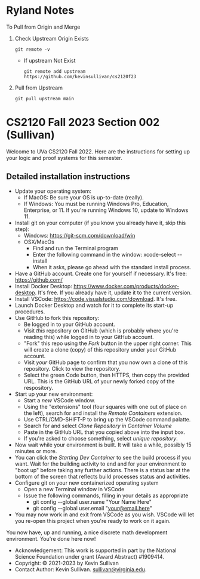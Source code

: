 # Ryland Notes
To Pull from Origin and Merge
1. Check Upstream Origin Exists
    ```
    git remote -v
    ```
   - If upstream Not Exist
     ```
     git remote add upstream https://github.com/kevinsullivan/cs2120f23
     ```
2. Pull from Upstream
    ```
    git pull upstream main
    ```



# CS2120 Fall 2023 Section 002 (Sullivan)

Welcome to UVa CS2120 Fall 2022. Here are the instructions for setting up your logic and proof systems for this semester. 

## Detailed installation instructions

- Update your operating system:
  - If MacOS: Be sure your OS is up-to-date (really).
  - If Windows: You must be running Windows Pro, Education, Enterprise, or 11. If you're running Windows 10, update to Windows 11.
- Install git on your computer (if you know you already have it, skip this step):
  - Windows: https://git-scm.com/download/win
  - OSX/MacOs
    - Find and run the Terminal program
    - Enter the following command in the window: xcode-select --install
    - When it asks, please go ahead with the standard install process.
- Have a GitHub account. Create one for yourself if necessary. It's free: <https://github.com/>
- Install Docker Desktop: <https://www.docker.com/products/docker-desktop>. It's free. If you already have it, update it to the current version.
- Install VSCode: <https://code.visualstudio.com/download>. It's free.
- Launch Docker Desktop and watch for it to complete its start-up procedures.
- Use GitHub to fork this repository:
  - Be logged in to your GitHub account.
  - Visit *this* repository on GitHub (which is probably where you're reading this) while logged in to your GitHub account.
  - "Fork" this repo using the *Fork* button in the upper right corner. This will create a clone (copy) of this repository under your GitHub account. 
  - Visit *your* GitHub page to confirm that you now own a clone of this repository. Click to view the repository.
  - Select the green Code button, then HTTPS, then copy the provided URL. This is the GitHub URL of your newly forked copy of the respository.
- Start up your new environment:
  - Start a *new* VSCode window.
  - Using the "extensions" tool (four squares with one out of place on the left), search for and install the *Remote Containers* extension.
  - Use CTRL/CMD-SHIFT-P to bring up the VSCode command palatte.
  - Search for and select *Clone Repository in Container Volume*
  - Paste in the GitHub URL that you copied above into the input box.
  - If you're asked to choose something, select *unique repository*.
- Now wait while your environment is built. It will take a while, possibly 15 minutes or more.
- You can click the *Starting Dev Container* to see the build process if you want. Wait for the building activity to end and for your environment to "boot up" before taking any further actions. There is a status bar at the bottom of the screen that reflects build processes status and activities.
- Configure git on your new containerized operating system
  - Open a new Terminal window in VSCode
  - Issue the following commands, filling in your details as appropriate
    - git config --global user.name "Your Name Here"
    - git config --global user.email "your@email.here"
- You may now work in and exit from VSCode as you wish. VSCode will let you re-open this project when you're ready to work on it again.

You now have, up and running, a nice discrete math development environment. You're done here now!

- Acknowledgement: This work is supported in part by the National Science Foundation under grant (Award Abstract) #1909414.
- Copyright: © 2021-2023 by Kevin Sullivan
- Contact Author: Kevin Sullivan. sullivan@virginia.edu.

